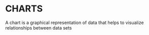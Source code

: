 # CHARTS
A chart is a graphical representation of data that helps to visualize relationships between data sets
